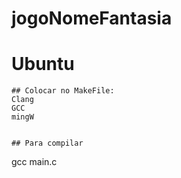 # jogoNomeFantasia

# Ubuntu

```
## Colocar no MakeFile:
Clang 
GCC
mingW


## Para compilar 
```
gcc main.c 

```
